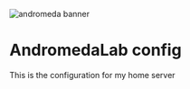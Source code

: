 ![andromeda banner](andromedalab-logo.png)

# AndromedaLab config 
This is the configuration for my home server
